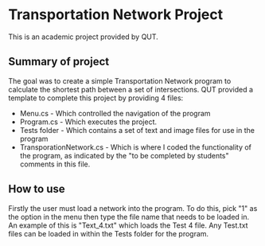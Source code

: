 # Transportation Network Project
This is an academic project provided by QUT. 

## Summary of project
The goal was to create a simple Transportation Network program to calculate the shortest path between a set of intersections. 
QUT provided a template to complete this project by providing 4 files: 
- Menu.cs - Which controlled the navigation of the program
- Program.cs - Which executes the project.
- Tests folder - Which contains a set of text and image files for use in the program
- TransporationNetwork.cs - Which is where I coded the functionality of the program, as indicated by the "to be completed by students" comments in this file.

## How to use
Firstly the user must load a network into the program.
To do this, pick "1" as the option in the menu then type the file name that needs to be loaded in. 
An example of this is "Text_4.txt" which loads the Test 4 file. Any Test.txt files can be loaded in within the Tests folder for the program.
